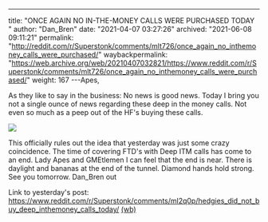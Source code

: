 ---
title: "ONCE AGAIN NO IN-THE-MONEY CALLS WERE PURCHASED TODAY "
author: "Dan_Bren"
date: "2021-04-07 03:27:26"
archived: "2021-06-08 09:11:21"
permalink: "http://reddit.com/r/Superstonk/comments/mlt726/once_again_no_inthemoney_calls_were_purchased/"
waybackpermalink: "https://web.archive.org/web/20210407032821/https://www.reddit.com/r/Superstonk/comments/mlt726/once_again_no_inthemoney_calls_were_purchased/"
weight: 167
---Apes,


As they like to say in the business: No news is good news. Today I bring you not a single ounce of news regarding these deep in the money calls. Not even so much as a peep out of the HF's buying these calls.


![](/img/x16uy6s07or61.jpg)


This officially rules out the idea that yesterday was just some crazy coincidence. The time of covering FTD's with Deep ITM calls has come to an end. Lady Apes and GMEtlemen I can feel that the end is near. There is daylight and bananas at the end of the tunnel. Diamond hands hold strong. See you tomorrow. Dan\_Bren out


Link to yesterday's post: <https://www.reddit.com/r/Superstonk/comments/ml2q0p/hedgies_did_not_buy_deep_inthemoney_calls_today/> [(wb)](https://web.archive.org/web/20210406150407/https://www.reddit.com/r/Superstonk/comments/ml2q0p/hedgies_did_not_buy_deep_inthemoney_calls_today/)

